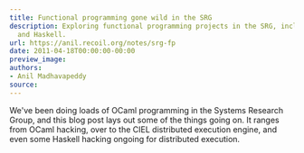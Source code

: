 ```yaml
---
title: Functional programming gone wild in the SRG
description: Exploring functional programming projects in the SRG, including OCaml
  and Haskell.
url: https://anil.recoil.org/notes/srg-fp
date: 2011-04-18T00:00:00-00:00
preview_image:
authors:
- Anil Madhavapeddy
source:
---
```


<p>We've been doing loads of OCaml programming in the Systems Research Group, and this blog post lays out some of the things going on. It ranges from OCaml hacking, over to the CIEL distributed execution engine, and even some Haskell hacking ongoing for distributed execution.</p>


